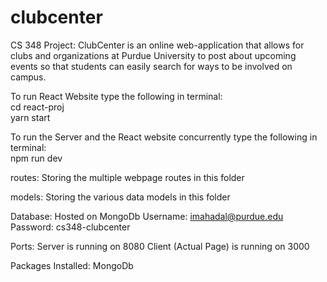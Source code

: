 # clubcenter
CS 348 Project: ClubCenter is an online web-application that allows for clubs and organizations at Purdue University to post about upcoming events so that students can easily search for ways to be involved on campus. 

To run React Website type the following in terminal:<br />
cd react-proj<br />
yarn start

To run the Server and the React website concurrently type the following in terminal:<br />
npm run dev

routes:
Storing the multiple webpage routes in this folder 

models:
Storing the various data models in this folder 

Database:
Hosted on MongoDb 
Username: imahadal@purdue.edu
Password: cs348-clubcenter

Ports:
Server is running on 8080
Client (Actual Page) is running on 3000

Packages Installed:
MongoDb
